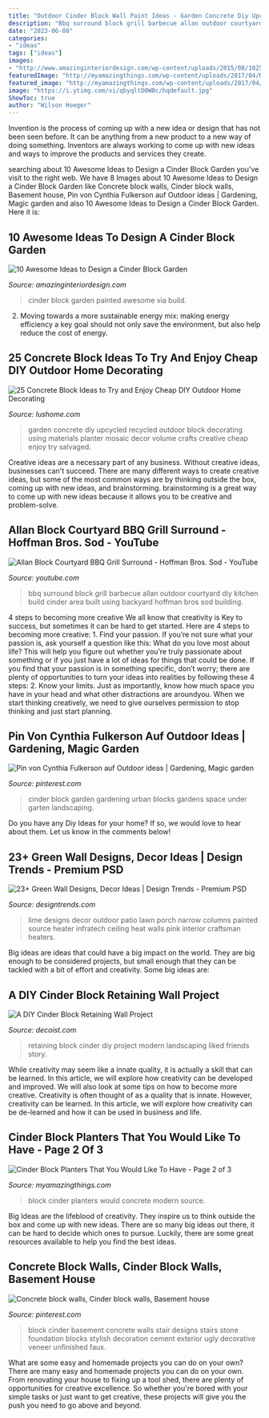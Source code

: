 ```yaml
---
title: "Outdoor Cinder Block Wall Paint Ideas - Garden Concrete Diy Upcycled Recycled Outdoor Block Decorating Using Materials Planter Mosaic Decor Volume Crafts Creative Cheap Enjoy Try Salvaged"
description: "Bbq surround block grill barbecue allan outdoor courtyard diy kitchen build cinder area built using backyard hoffman bros sod building"
date: "2023-06-08"
categories:
- "ideas"
tags: ["ideas"]
images:
- "http://www.amazinginteriordesign.com/wp-content/uploads/2015/08/1025.jpg"
featuredImage: "http://myamazingthings.com/wp-content/uploads/2017/04/Modern-concrete-block-wall.jpg"
featured_image: "http://myamazingthings.com/wp-content/uploads/2017/04/Modern-concrete-block-wall.jpg"
image: "https://i.ytimg.com/vi/qbyqltD0WBc/hqdefault.jpg"
ShowToc: true
author: "Wilson Hoeger"
---
```



Invention is the process of coming up with a new idea or design that has not been seen before. It can be anything from a new product to a new way of doing something. Inventors are always working to come up with new ideas and ways to improve the products and services they create.

	

		
searching about 10 Awesome Ideas to Design a Cinder Block Garden you've visit to the right web. We have 8 Images about 10 Awesome Ideas to Design a Cinder Block Garden like Concrete block walls, Cinder block walls, Basement house, Pin von Cynthia Fulkerson auf Outdoor ideas | Gardening, Magic garden and also 10 Awesome Ideas to Design a Cinder Block Garden. Here it is:
		
    
## 10 Awesome Ideas To Design A Cinder Block Garden

<img loading=lazy src="http://www.amazinginteriordesign.com/wp-content/uploads/2015/08/1025.jpg" onerror="this.onerror=null;this.src='https://tse3.mm.bing.net/th?id=OIP.xyWhZTN0wUAQ0tjALZrveAHaJ3&amp;pid=15.1';" alt="10 Awesome Ideas to Design a Cinder Block Garden">

_Source: amazinginteriordesign.com_

>cinder block garden painted awesome via build. 

	

2. Moving towards a more sustainable energy mix: making energy efficiency a key goal should not only save the environment, but also help reduce the cost of energy.

    
## 25 Concrete Block Ideas To Try And Enjoy Cheap DIY Outdoor Home Decorating

<img loading=lazy src="https://www.lushome.com/wp-content/uploads/2017/08/concrete-planters-garden-borders-1.jpg" onerror="this.onerror=null;this.src='https://tse2.mm.bing.net/th?id=OIP.DQKL09mkO3hNH1lucls_NQAAAA&amp;pid=15.1';" alt="25 Concrete Block Ideas to Try and Enjoy Cheap DIY Outdoor Home Decorating">

_Source: lushome.com_

>garden concrete diy upcycled recycled outdoor block decorating using materials planter mosaic decor volume crafts creative cheap enjoy try salvaged. 

	

Creative ideas are a necessary part of any business. Without creative ideas, businesses can't succeed. There are many different ways to create creative ideas, but some of the most common ways are by thinking outside the box, coming up with new ideas, and brainstorming. brainstorming is a great way to come up with new ideas because it allows you to be creative and problem-solve.

    
## Allan Block Courtyard BBQ Grill Surround - Hoffman Bros. Sod - YouTube

<img loading=lazy src="https://i.ytimg.com/vi/qbyqltD0WBc/hqdefault.jpg" onerror="this.onerror=null;this.src='https://tse2.mm.bing.net/th?id=OIP.n0DpVkC0lRqVnbVlBoRFYgHaFj&amp;pid=15.1';" alt="Allan Block Courtyard BBQ Grill Surround - Hoffman Bros. Sod - YouTube">

_Source: youtube.com_

>bbq surround block grill barbecue allan outdoor courtyard diy kitchen build cinder area built using backyard hoffman bros sod building. 

	

4 steps to becoming more creative
We all know that creativity is Key to success, but sometimes it can be hard to get started. Here are 4 steps to becoming more creative: 1. Find your passion. If you’re not sure what your passion is, ask yourself a question like this: What do you love most about life? This will help you figure out whether you’re truly passionate about something or if you just have a lot of ideas for things that could be done. If you find that your passion is in something specific, don’t worry; there are plenty of opportunities to turn your ideas into realities by following these 4 steps: 
2. Know your limits. Just as importantly, know how much space you have in your head and what other distractions are aroundyou. When we start thinking creatively, we need to give ourselves permission to stop thinking and just start planning.

    
## Pin Von Cynthia Fulkerson Auf Outdoor Ideas | Gardening, Magic Garden

<img loading=lazy src="https://i.pinimg.com/736x/7c/e9/7c/7ce97c7642d26ec27d32190fef19e08e--cinder-block-garden-cinder-blocks.jpg" onerror="this.onerror=null;this.src='https://tse2.mm.bing.net/th?id=OIP.lhtW1OSKyYI0ftR4aoc4AAHaJ3&amp;pid=15.1';" alt="Pin von Cynthia Fulkerson auf Outdoor ideas | Gardening, Magic garden">

_Source: pinterest.com_

>cinder block garden gardening urban blocks gardens space under garten landscaping. 

	

Do you have any Diy Ideas for your home? If so, we would love to hear about them. Let us know in the comments below!

    
## 23+ Green Wall Designs, Decor Ideas | Design Trends - Premium PSD

<img loading=lazy src="https://images.designtrends.com/wp-content/uploads/2016/03/22070255/Lawn-Lime-Green-Wall-Ideas-.jpeg" onerror="this.onerror=null;this.src='https://tse1.mm.bing.net/th?id=OIP.7subnYCdKc0FwzaAfx1iHQHaLH&amp;pid=15.1';" alt="23+ Green Wall Designs, Decor Ideas | Design Trends - Premium PSD">

_Source: designtrends.com_

>lime designs decor outdoor patio lawn porch narrow columns painted source heater infratech ceiling heat walls pink interior craftsman heaters. 

	

Big ideas are ideas that could have a big impact on the world. They are big enough to be considered projects, but small enough that they can be tackled with a bit of effort and creativity. Some big ideas are: 

    
## A DIY Cinder Block Retaining Wall Project

<img loading=lazy src="http://cdn.decoist.com/wp-content/uploads/2015/04/Retaining-wall-project-with-modern-landscaping.jpg" onerror="this.onerror=null;this.src='https://tse2.mm.bing.net/th?id=OIP.GmMCSAnFrH2XBcG9Ytg_7QHaE7&amp;pid=15.1';" alt="A DIY Cinder Block Retaining Wall Project">

_Source: decoist.com_

>retaining block cinder diy project modern landscaping liked friends story. 

	

While creativity may seem like a innate quality, it is actually a skill that can be learned. In this article, we will explore how creativity can be developed and improved. We will also look at some tips on how to become more creative.
Creativity is often thought of as a quality that is innate. However, creativity can be learned. In this article, we will explore how creativity can be de-learned and how it can be used in business and life.

    
## Cinder Block Planters That You Would Like To Have - Page 2 Of 3

<img loading=lazy src="http://myamazingthings.com/wp-content/uploads/2017/04/Modern-concrete-block-wall.jpg" onerror="this.onerror=null;this.src='https://tse1.mm.bing.net/th?id=OIP.1Axv3x9-93465GOFVwPUggHaJo&amp;pid=15.1';" alt="Cinder Block Planters That You Would Like To Have - Page 2 of 3">

_Source: myamazingthings.com_

>block cinder planters would concrete modern source. 

	

Big Ideas are the lifeblood of creativity. They inspire us to think outside the box and come up with new ideas. There are so many big ideas out there, it can be hard to decide which ones to pursue. Luckily, there are some great resources available to help you find the best ideas.

    
## Concrete Block Walls, Cinder Block Walls, Basement House

<img loading=lazy src="https://i.pinimg.com/736x/9d/e1/42/9de142623d145d057603bbc73b6e9f83--basement-stairs-basement-ideas.jpg" onerror="this.onerror=null;this.src='https://tse2.mm.bing.net/th?id=OIP.Olr7zjcj9NZxQ16kafYODwHaJ3&amp;pid=15.1';" alt="Concrete block walls, Cinder block walls, Basement house">

_Source: pinterest.com_

>block cinder basement concrete walls stair designs stairs stone foundation blocks stylish decoration cement exterior ugly decorative veneer unfinished faux. 

	

What are some easy and homemade projects you can do on your own?
There are many easy and homemade projects you can do on your own. From renovating your house to fixing up a tool shed, there are plenty of opportunities for creative excellence. So whether you're bored with your simple tasks or just want to get creative, these projects will give you the push you need to go above and beyond.

